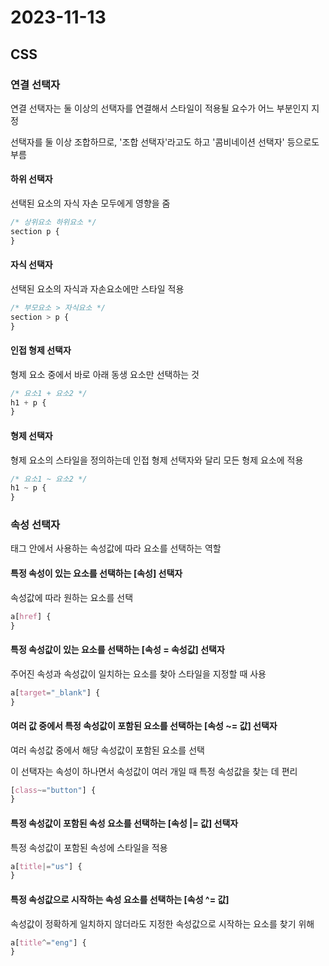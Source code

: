 # 2023-11-13

## CSS

### 연결 선택자

연결 선택자는 둘 이상의 선택자를 연결해서 스타일이 적용될 요수가 어느 부분인지 지정

선택자를 둘 이상 조합하므로, '조합 선택자'라고도 하고 '콤비네이션 선택자' 등으로도 부름

#### 하위 선택자

선택된 요소의 자식 자손 모두에게 영향을 줌

```css
/* 상위요소 하위요소 */
section p {
}
```

#### 자식 선택자

선택된 요소의 자식과 자손요소에만 스타일 적용

```css
/* 부모요소 > 자식요소 */
section > p {
}
```

#### 인접 형제 선택자

형제 요소 중에서 바로 아래 동생 요소만 선택하는 것

```css
/* 요소1 + 요소2 */
h1 + p {
}
```

#### 형제 선택자

형제 요소의 스타일을 정의하는데 인접 형제 선택자와 달리 모든 형제 요소에 적용

```css
/* 요소1 ~ 요소2 */
h1 ~ p {
}
```

### 속성 선택자

태그 안에서 사용하는 속성값에 따라 요소를 선택하는 역할

#### 특정 속성이 있는 요소를 선택하는 [속성] 선택자

속성값에 따라 원하는 요소를 선택

```css
a[href] {
}
```

#### 특정 속성값이 있는 요소를 선택하는 [속성 = 속성값] 선택자

주어진 속성과 속성값이 일치하는 요소를 찾아 스타일을 지정할 때 사용

```css
a[target="_blank"] {
}
```

#### 여러 값 중에서 특정 속성값이 포함된 요소를 선택하는 [속성 ~= 값] 선택자

여러 속성값 중에서 해당 속성값이 포함된 요소를 선택

이 선택자는 속성이 하나면서 속성값이 여러 개일 때 특정 속성값을 찾는 데 편리

```css
[class~="button"] {
}
```

#### 특정 속성값이 포함된 속성 요소를 선택하는 [속성 |= 값] 선택자

특정 속성값이 포함된 속성에 스타일을 적용

```css
a[title|="us"] {
}
```

#### 특정 속성값으로 시작하는 속성 요소를 선택하는 [속성 ^= 값]

속성값이 정확하게 일치하지 않더라도 지정한 속성값으로 시작하는 요소를 찾기 위해

```css
a[title^="eng"] {
}
```
